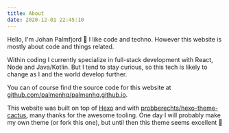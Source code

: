 ```yaml
---
title: About
date: 2020-12-01 22:45:10
---
```


Hello, I'm Johan Palmfjord 👋 I like code and techno. However this website is mostly about code and things related.

Within coding I currently specialize in full-stack development with React, Node and Java/Kotlin. But I tend to stay curious, so this tech is likely to change as I and the world develop further.

You can of course find the source code for this website at [github.com/palmenhq/palmenhq.github.io](https://github.com/palmenhq/palmenhq.github.io).

This website was built on top of [Hexo](https://hexo.io/) and with [probberechts/hexo-theme-cactus](https://github.com/probberechts/hexo-theme-cactus#install), many thanks for the awesome tooling. One day I will probably make my own theme (or fork this one), but until then this theme seems excellent 🙏 
